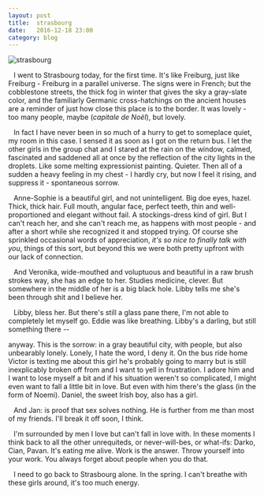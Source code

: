 ```yaml
---
layout: post
title:  strasbourg
date:   2016-12-18 23:00
category: blog
---
```

![strasbourg](https://c1.staticflickr.com/1/655/31357621880_54da948b9c_c.jpg)

&ensp; I went to Strasbourg today, for the first time. It's like Freiburg, just like Freiburg - Freiburg in a parallel universe. The signs were in French; but the cobblestone streets, the thick fog in winter that gives the sky a gray-slate color, and the familiarly Germanic cross-hatchings on the ancient houses are a reminder of just how close this place is to the border. It was lovely - too many people, maybe (*capitale de Noël*), but lovely. 

&ensp; In fact I have never been in so much of a hurry to get to someplace quiet, my room in this case. I sensed it as soon as I got on the return bus. I let the other girls in the group chat and I stared at the rain on the window, calmed, fascinated and saddened all at once by the reflection of the city lights in the droplets. Like some melting expressionist painting. Quieter. Then all of a sudden a heavy feeling in my chest - I hardly cry, but now I feel it rising, and suppress it - spontaneous sorrow.

&ensp; Anne-Sophie is a beautiful girl, and not unintelligent. Big doe eyes, hazel. Thick, thick hair. Full mouth, angular face, perfect teeth, thin and well-proportioned and elegant without fail. A stockings-dress kind of girl. But I can't reach her, and she can't reach me, as happens with most people - and after a short while she recognized it and stopped trying. Of course she sprinkled occasional words of appreciation, *it's so nice to finally talk with you*, things of this sort, but beyond this we were both pretty upfront with our lack of connection.

&ensp; And Veronika, wide-mouthed and voluptuous and beautiful in a raw brush strokes way, she has an edge to her. Studies medicine, clever. But somewhere in the middle of her is a big black hole. Libby tells me she's been through shit and I believe her.

&ensp; Libby, bless her. But there's still a glass pane there, I'm not able to completely let myself go. Eddie was like breathing. Libby's a darling, but still something there --

anyway. This is the sorrow: in a gray beautiful city, with people, but also unbearably lonely. Lonely, I hate the word, I deny it. On the bus ride home Victor is texting me about this girl he's probably going to marry but is still inexplicably broken off from and I want to yell in frustration. I adore him and I want to lose myself a bit and if his situation weren't so complicated, I might even want to fall a little bit in love. But even with him there's the glass (in the form of Noemi). Daniel, the sweet Irish boy, also has a girl. 

&ensp; And Jan: is proof that sex solves nothing. He is further from me than most of my friends. I'll break it off soon, I think.

&ensp; I'm surrounded by men I love but can't fall in love with. In these moments I think back to all the other unrequiteds, or never-will-bes, or what-ifs: Darko, Cian, Pavan. It's eating me alive. Work is the answer. Throw yourself into your work. You always forget about people when you do that.

&ensp; I need to go back to Strasbourg alone. In the spring. I can't breathe with these girls around, it's too much energy.
